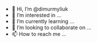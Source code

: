- 👋 Hi, I’m @dimurmyliuk
- 👀 I’m interested in ...
- 🌱 I’m currently learning ...
- 💞️ I’m looking to collaborate on ...
- 📫 How to reach me ...

<!---
dimurmyliuk/dimurmyliuk is a ✨ special ✨ repository because its `README.md` (this file) appears on your GitHub profile.
You can click the Preview link to take a look at your changes.
--->
